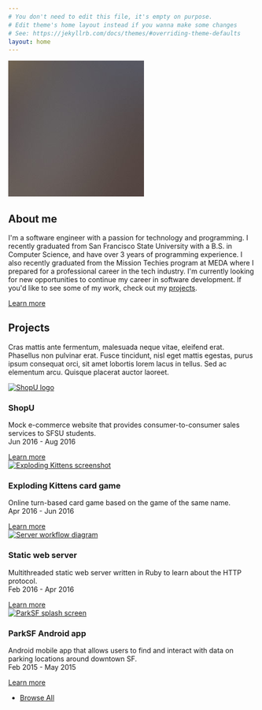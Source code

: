 ```yaml
---
# You don't need to edit this file, it's empty on purpose.
# Edit theme's home layout instead if you wanna make some changes
# See: https://jekyllrb.com/docs/themes/#overriding-theme-defaults
layout: home
---
```

<section id="wrapper">

  <!-- One -->
  <section id="one" class="wrapper spotlight style1">
    <div class="inner">
      <a href="#" class="image"><img src="images/pic01.jpg" alt="" /></a>
      <div class="content">
        <h2 class="major">About me</h2>
        <p>
        I'm a software engineer with a passion for technology and programming.
        I recently graduated from San Francisco State University with a B.S. in
        Computer Science, and have over 3 years of programming experience.
        I also recently graduated from the Mission Techies program at MEDA
        where I prepared for a professional career in the tech industry.
        I'm currently looking for new opportunities to continue my career
        in software development.
        If you'd like to see some of my work, check out my <a href="{{ site.url }}{% link navigation/projects.md %}">projects</a>.
        </p>
        <a href="#" class="special">Learn more</a>
      </div>
    </div>
  </section>

  <!-- Two -->
  <section id="two" class="wrapper alt style1">
    <div class="inner">
      <h2 class="major">Projects</h2>
      <p>Cras mattis ante fermentum, malesuada neque vitae, eleifend erat. Phasellus non pulvinar erat. Fusce tincidunt, nisl eget mattis egestas, purus ipsum consequat orci, sit amet lobortis lorem lacus in tellus. Sed ac elementum arcu. Quisque placerat auctor laoreet.</p>
      <section class="features">
        <article>
          <a href="{{ site.url }}{% link projects/shopu.md %}" class="image">
            <img src="{{ "/assets/img/shopu-mod.jpg" | relative_url }}" alt="ShopU logo" />
          </a>
          <h3 class="major">ShopU</h3>
          <p>Mock e-commerce website that provides consumer-to-consumer sales services to SFSU students.<br>Jun 2016 - Aug 2016</p>
          <a href="#" class="special">Learn more</a>
        </article>
        <article>
          <a href="{{ site.url }}{% link projects/exploding-kittens.md %}" class="image">
            <img src="{{ "/assets/img/exploding-kittens.jpg" | relative_url }}" alt="Exploding Kittens screenshot" />
          </a>
          <h3 class="major">Exploding Kittens card game</h3>
          <p>Online turn-based card game based on the game of the same name.<br>Apr 2016 - Jun 2016</p>
          <a href="#" class="special">Learn more</a>
        </article>
        <article>
          <a href="{{ site.url }}{% link projects/web-server.md %}" class="image">
            <img src="{{ "/assets/img/server-workflow.png" | relative_url }}" alt="Server workflow diagram" />
          </a>
          <h3 class="major">Static web server</h3>
          <p>Multithreaded static web server written in Ruby to learn about the HTTP protocol.<br>Feb 2016 - Apr 2016</p>
          <a href="#" class="special">Learn more</a>
        </article>
        <article>
          <a href="{{ site.url }}{% link projects/parksf.md %}" class="image">
            <img src="{{ "/assets/img/parksf.jpg" | relative_url }}" alt="ParkSF splash screen" />
          </a>
          <h3 class="major">ParkSF Android app</h3>
          <p>Android mobile app that allows users to find and interact with data on parking locations around downtown SF.<br>Feb 2015 - May 2015</p>
          <a href="#" class="special">Learn more</a>
        </article>
      </section>
      <ul class="actions">
        <li><a href="#" class="button">Browse All</a></li>
      </ul>
    </div>
  </section>

</section>
